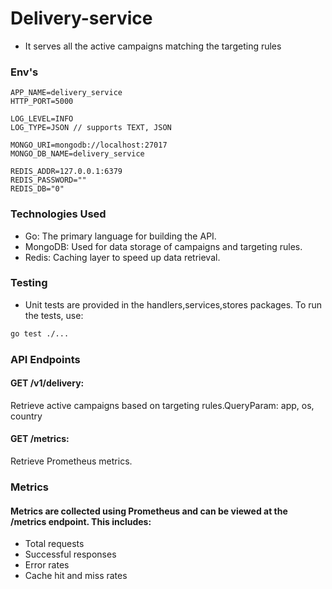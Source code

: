 # Delivery-service
- It serves all the active campaigns matching the targeting rules

### Env's 
```
APP_NAME=delivery_service
HTTP_PORT=5000

LOG_LEVEL=INFO
LOG_TYPE=JSON // supports TEXT, JSON

MONGO_URI=mongodb://localhost:27017
MONGO_DB_NAME=delivery_service

REDIS_ADDR=127.0.0.1:6379
REDIS_PASSWORD=""
REDIS_DB="0"
```

### Technologies Used
- Go: The primary language for building the API.
- MongoDB: Used for data storage of campaigns and targeting rules.
- Redis: Caching layer to speed up data retrieval.

### Testing
- Unit tests are provided in the handlers,services,stores packages. To run the tests, use:

```bash
go test ./...
```
### API Endpoints
#### GET /v1/delivery: 
Retrieve active campaigns based on targeting rules.QueryParam: app, os, country

#### GET /metrics: 
Retrieve Prometheus metrics.

### Metrics
#### Metrics are collected using Prometheus and can be viewed at the /metrics endpoint. This includes:

- Total requests
- Successful responses
- Error rates
- Cache hit and miss rates

